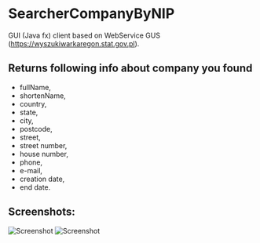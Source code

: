 # SearcherCompanyByNIP
GUI (Java fx) client based on WebService GUS (https://wyszukiwarkaregon.stat.gov.pl).
 

Returns following info about company you found
-

* fullName,
* shortenName,
* country,
* state,
* city,
* postcode,
* street,
* street number,
* house number,
* phone,
* e-mail,
* creation date,
* end date.

Screenshots:
--
![Screenshot](/screenshots/Screenshot_1.png)
![Screenshot](/screenshots/Screenshot_2.png)

 